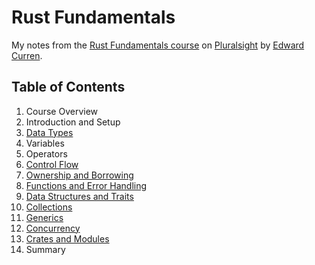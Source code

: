 # Rust Fundamentals

My notes from the [Rust Fundamentals course](https://app.pluralsight.com/library/courses/fundamentals-rust/table-of-contents) on [Pluralsight](https://pluralsight.com) by [Edward Curren](http://edwardcurren.com/).

## Table of Contents

1. Course Overview
2. Introduction and Setup
3. [Data Types](./03-data-types/)
4. Variables
5. Operators
6. [Control Flow](./06-control-flow/)
7. [Ownership and Borrowing](./07-ownership-and-borrowing/)
8. [Functions and Error Handling](./08-functions-and-error-handling/)
9. [Data Structures and Traits](./09-data-structures-and-traits/)
10. [Collections](./10-collections/)
11. [Generics](./11-generics/)
12. [Concurrency](./12-concurrency/)
13. [Crates and Modules](./13-crates-and-modules/)
14. Summary
